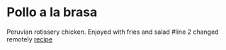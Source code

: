 # Pollo a la brasa
Peruvian rotissery chicken. Enjoyed with fries and salad #line 2 changed remotely
[recipe](https://www.daringgourmet.com/pollo-la-brasa-peruvian-roasted-chicken/)
